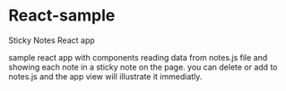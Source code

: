 # React-sample
Sticky Notes React app

sample react app with components reading data from notes.js file and showing each note in a sticky note on the page. you can delete or add to notes.js and the app view will illustrate it immediatly. 
